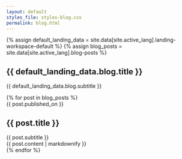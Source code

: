 ```yaml
---
layout: default
styles_file: styles-blog.css
permalink: blog.html
---
```


{% assign default_landing_data = site.data[site.active_lang].landing-workspace-default %}
{% assign blog_posts = site.data[site.active_lang].blog-posts %}

<section class="cta">
    <div class="container">
        <h1>{{ default_landing_data.blog.title }}</h1>
        <p>{{ default_landing_data.blog.subtitle }}</p>
    </div>
</section>

<section class="text-page">
    {% for post in blog_posts %}
    <div class="container">
        <div class="blog-post">
            <div class="blog-date">{{ post.published_on }}</div>
            <h2 class="blog-card-title blog-header">{{ post.title }}</h2>
            <div class="blog-subtitle">{{ post.subtitle }}</div>
            <div class="blog-content">{{ post.content | markdownify }}</div>
        </div>
    </div>
    {% endfor %}
</section>